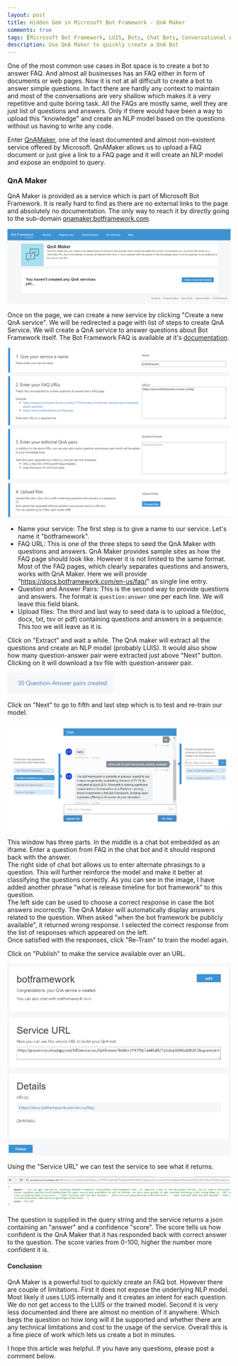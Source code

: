 ```yaml
---
layout: post
title: Hidden Gem in Microsoft Bot Framework - QnA Maker
comments: true
tags: [Microsoft Bot Framework, LUIS, Bots, Chat Bots, Conversational Apps]
description: Use QnA Maker to quickly create a QnA Bot
---
```


One of the most common use cases in Bot space is to create a bot to answer FAQ. And almost all businesses has an FAQ either in form of documents or web pages. Now it is not at all difficult to create a bot to answer simple questions. In fact there are hardly any context to maintain and most of the conversations are very shallow which makes it a very repetitive and quite boring task. All the FAQs are mostly same, well they are just list of questions and answers. Only if there would have been a way to upload this "knowledge" and create an NLP model based on the questions without us having to write any code. 


Enter [QnAMaker](https://qnamaker.botframework.com), one of the least documented and almost non-existent service offered by Microsoft. QnAMaker allows us to upload a FAQ document or just give a link to a FAQ page and it will create an NLP model and expose an endpoint to query. 

### QnA Maker

QnA Maker is provided as a service which is part of Microsoft Bot Framework. It is really hard to find as there are no external links to the page and absolutely no documentation. The only way to reach it by directly going to the sub-domain [qnamaker.botframework.com](https://qnamaker.botframework.com).

![QnA Maker](/assets/images/posts/qnamaker/qnamaker.png)

Once on the page, we can create a new service by clicking "Create a new QnA service". We will be redirected a page with list of steps to create QnA Service. We will create a QnA service to answer questions about Bot Framework itself. The Bot Framework FAQ is available at it's [documentation](https://docs.botframework.com/en-us/faq/). 

![QnA Edit](/assets/images/posts/qnamaker/qnaedit.png)

* Name your service: The first step is to give a name to our service. Let's name it "botframework".
* FAQ URL: This is one of the three steps to seed the QnA Maker with questions and answers. QnA Maker provides sample sites as how the FAQ page should look like. However it is not limited to the same format. Most of the FAQ pages, which clearly separates questions and answers, works with QnA Maker. Here we will provide "https://docs.botframework.com/en-us/faq/" as single line entry.
* Question and Answer Pairs: This is the second way to provide questions and answers. The format is `question:answer` one per each line. We will leave this field blank.
* Upload files: The third and last way to seed data is to upload a file(doc, docx, txt, tsv or pdf) containing questions and answers in a sequence. This too we will leave as it is.


Click on "Extract" and wait a while. The QnA maker will extract all the questions and create an NLP model (probably LUIS). It would also show how many question-answer pair were extracted just above "Next" button. Clicking on it will download a tsv file with question-answer pair.

![QnA Extracted](/assets/images/posts/qnamaker/qnaextracted.png)

Click on "Next" to go to fifth and last step which is to test and re-train our model.

![QnA Train True](/assets/images/posts/qnamaker/traintrue.png)

This window has three parts. In the middle is a chat bot embedded as an iframe. Enter a question from FAQ in the chat bot and it should respond back with the answer.  
The right side of chat bot allows us to enter alternate phrasings to a question. This will further reinforce the model and make it better at classifying the questions correctly. As you can see in the image, I have added another phrase "what is release timeline for bot framework" to this question.  
The left side can be used to choose a correct response in case the bot answers incorrectly. The QnA Maker will automatically display answers related to the question. When asked "when the bot framework be publicly available", it returned wrong response. I selected the correct response from the list of responses which appeared on the left.  
Once satisfied with the responses, click "Re-Train" to train the model again.


Click on "Publish" to make the service available over an URL.

![QnA End](/assets/images/posts/qnamaker/end.png)

Using the "Service URL" we can test the service to see what it returns.

![QnA End](/assets/images/posts/qnamaker/result.png)

The question is supplied in the query string and the service returns a json containing an "answer" and a confidence "score". The score tells us how confident is the QnA Maker that it has responded back with correct answer to the question. The score varies from 0-100, higher the number more confident it is.

#### Conclusion

QnA Maker is a powerful tool to quickly create an FAQ bot. However there are couple of limitations. First it does not expose the underlying NLP model. Most likely it uses LUIS internally and it creates an intent for each question. We do not get access to the LUIS or the trained model. Second it is very less documented and there are almost no mention of it anywhere. Which begs the question on how long will it be supported and whether there are any technical limitations and cost to the usage of the service. Overall this is a fine piece of work which lets us create a bot in minutes.


I hope this article was helpful. If you have any questions, please post a comment below.